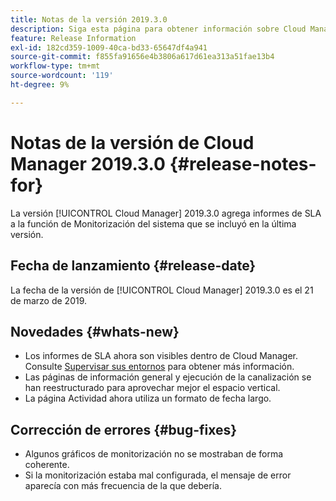 ```yaml
---
title: Notas de la versión 2019.3.0
description: Siga esta página para obtener información sobre Cloud Manager 2019.3.0.
feature: Release Information
exl-id: 182cd359-1009-40ca-bd33-65647df4a941
source-git-commit: f855fa91656e4b3806a617d61ea313a51fae13b4
workflow-type: tm+mt
source-wordcount: '119'
ht-degree: 9%

---
```


# Notas de la versión de Cloud Manager 2019.3.0 {#release-notes-for}

La versión [!UICONTROL Cloud Manager] 2019.3.0 agrega informes de SLA a la función de Monitorización del sistema que se incluyó en la última versión.

## Fecha de lanzamiento {#release-date}

La fecha de la versión de [!UICONTROL Cloud Manager] 2019.3.0 es el 21 de marzo de 2019.

## Novedades {#whats-new}

* Los informes de SLA ahora son visibles dentro de Cloud Manager. Consulte [Supervisar sus entornos](/help/using/monitoring-environments.md) para obtener más información.
* Las páginas de información general y ejecución de la canalización se han reestructurado para aprovechar mejor el espacio vertical.
* La página Actividad ahora utiliza un formato de fecha largo.

## Corrección de errores {#bug-fixes}

* Algunos gráficos de monitorización no se mostraban de forma coherente.
* Si la monitorización estaba mal configurada, el mensaje de error aparecía con más frecuencia de la que debería.
